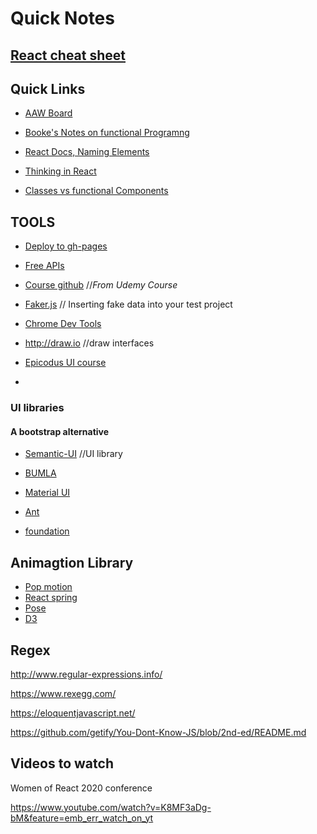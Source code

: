 # Quick Notes

## [ React cheat sheet](https://devhints.io/react)

## Quick Links

- [AAW Board](https://awwapp.com/)

- [Booke's Notes on functional Programng](https://github.com/BrookeZK/FP_examples)
- [React Docs, Naming Elements](https://reactjs.org/docs/dom-elements.html)
- [Thinking in React](https://reactjs.org/docs/thinking-in-react.html)
- [Classes vs functional Components](https://overreacted.io/how-are-function-components-different-from-classes/)

## TOOLS

- [Deploy to gh-pages](https://dev.to/yuribenjamin/how-to-deploy-react-app-in-github-pages-2a1f)
- [Free APIs](https://github.com/public-apis/public-apis)

- [Course github](https://github.com/StephenGrider/redux-code) //*From Udemy Course*
- [Faker.js](https://github.com/marak/Faker.js/) // Inserting fake data into your test project
- [Chrome Dev Tools](https://react-devtools-tutorial.now.sh/)
- http://draw.io //draw interfaces
- [Epicodus UI course](https://www.learnhowtoprogram.com/user-interfaces/web-design-process)
- 

### UI libraries

#### A bootstrap alternative 

- [Semantic-UI](https://semantic-ui.com/) //UI library

- [BUMLA](https://bulma.io/)

- [Material UI](https://material-ui.com/)

- [Ant](https://ant.design/)
- [foundation](https://get.foundation/)

## Animagtion Library

- [Pop motion](https://popmotion.io/)
- [React spring](https://www.react-spring.io/)
- [Pose](https://popmotion.io/pose/)
- [D3](https://d3js.org/)

## Regex

[http://www.regular-expressions.info/ ](http://www.regular-expressions.info/)

https://www.rexegg.com/

https://eloquentjavascript.net/

https://github.com/getify/You-Dont-Know-JS/blob/2nd-ed/README.md

## Videos to watch

Women of React 2020 conference 

https://www.youtube.com/watch?v=K8MF3aDg-bM&feature=emb_err_watch_on_yt